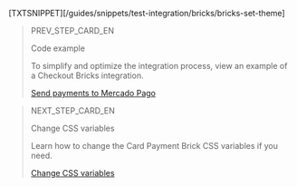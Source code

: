[TXTSNIPPET][/guides/snippets/test-integration/bricks/bricks-set-theme]

> PREV_STEP_CARD_EN
>
> Code example
>
> To simplify and optimize the integration process, view an example of a Checkout Bricks integration.
>
> [Send payments to Mercado Pago](/developers/en/docs/checkout-bricks/card-payment-brick/code-example)

> NEXT_STEP_CARD_EN
>
> Change CSS variables
>
> Learn how to change the Card Payment Brick CSS variables if you need.
>
> [Change CSS variables](/developers/en/docs/checkout-bricks/card-payment-brick/additional-customization/modify-css-variables)